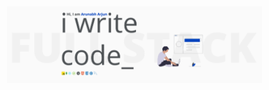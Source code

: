 [![arunabharjun.com](https://github.com/arunabharjun/arunabharjun/blob/master/profile_readme.png "arunabharjun.com")](https://arunabharjun.com)

<!--
### Hi there 👋

**arunabharjun/arunabharjun** is a ✨ _special_ ✨ repository because its `README.md` (this file) appears on your GitHub profile.

Here are some ideas to get you started:

- 🔭 I’m currently working on ...
- 🌱 I’m currently learning ...
- 👯 I’m looking to collaborate on ...
- 🤔 I’m looking for help with ...
- 💬 Ask me about ...
- 📫 How to reach me: ...
- 😄 Pronouns: ...
- ⚡ Fun fact: ...
-->
